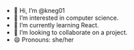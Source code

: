 - 👋 Hi, I’m @kneg01
- 👀 I’m interested in computer science.
- 🌱 I’m currently learning React.
- 💞️ I’m looking to collaborate on a project.
- 😄 Pronouns: she/her

<!---
kneg01/kneg01 is a ✨ special ✨ repository because its `README.md` (this file) appears on your GitHub profile.
You can click the Preview link to take a look at your changes.
--->

